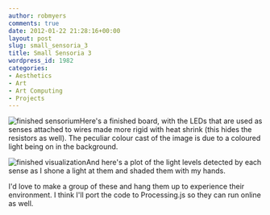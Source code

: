 ```yaml
---
author: robmyers
comments: true
date: 2012-01-22 21:28:16+00:00
layout: post
slug: small_sensoria_3
title: Small Sensoria 3
wordpress_id: 1982
categories:
- Aesthetics
- Art
- Art Computing
- Projects
---
```


![finished sensorium](/assets/2012/01/22/finished_sensorium.jpg)Here's a finished board, with the LEDs that are used as senses attached to wires made more rigid with heat shrink (this hides the resistors as well). The peculiar colour cast of the image is due to a coloured light being on in the background.  
  
![finished visualization](/assets/2012/01/22/small_sensoria3.png)And here's a plot of the light levels detected by each sense as I shone a light at them and shaded them with my hands.   


  
I'd love to make a group of these and hang them up to experience their environment. I think I'll port the code to Processing.js so they can run online as well.  




